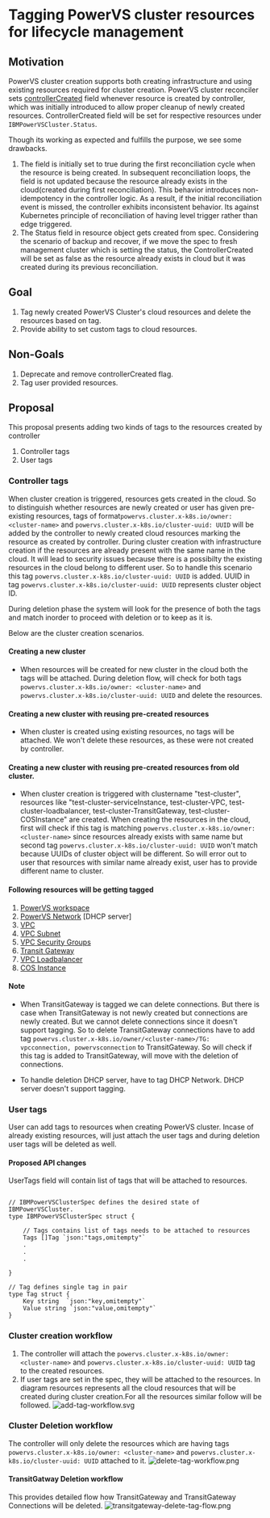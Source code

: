 # Tagging PowerVS cluster resources for lifecycle management


## Motivation
PowerVS cluster creation supports both creating infrastructure and using existing resources required for cluster creation.
PowerVS cluster reconciler sets [controllerCreated](https://github.com/kubernetes-sigs/cluster-api-provider-ibmcloud/blob/48aebb99c3cd8ce65b95dcfceee8f52daf3d5a31/api/v1beta2/ibmpowervscluster_types.go#L181) field whenever resource is created by controller, which was initially introduced to allow proper cleanup of newly created resources. ControllerCreated field will be set for respective resources under `IBMPowerVSCluster.Status`.

Though its working as expected and fulfills the purpose, we see some drawbacks.
1. The field is initially set to true during the first reconciliation cycle when the resource is being created. In subsequent reconciliation loops, the field is not updated because the resource already exists in the cloud(created during first reconciliation). This behavior introduces non-idempotency in the controller logic. As a result, if the initial reconciliation event is missed, the controller exhibits inconsistent behavior. Its against Kubernetes principle of reconciliation of having level trigger rather than edge triggered.
2. The Status field in resource object gets created from spec. Considering the scenario of backup and recover, if we move the spec to fresh management cluster which is setting the status, the ControllerCreated will be set as false as the resource already exists in cloud but it was created during its previous reconciliation.

## Goal
1. Tag newly created PowerVS Cluster's cloud resources and delete the resources based on tag.
2. Provide ability to set custom tags to cloud resources.

## Non-Goals
1. Deprecate and remove controllerCreated flag.
2. Tag user provided resources.

## Proposal
This proposal presents adding two kinds of tags to the resources created by controller
1. Controller tags
2. User tags


### Controller tags
 When cluster creation is triggered, resources gets created in the cloud. So to distinguish whether resources are newly created or user has given pre-existing resources,
 tags of format`powervs.cluster.x-k8s.io/owner: <cluster-name>` and `powervs.cluster.x-k8s.io/cluster-uuid: UUID` will be added by the controller to newly created cloud resources marking the resource as created by controller.
 During cluster creation with infrastructure creation if the resources are already present with the same name in the cloud. It will lead to security issues because there is a possibilty the existing resources in the cloud belong to different user. So to handle this scenario this tag `powervs.cluster.x-k8s.io/cluster-uuid: UUID` is added. UUID in tag `powervs.cluster.x-k8s.io/cluster-uuid: UUID` represents cluster object ID.
 
 During deletion phase the system will look for the presence of both the tags and match inorder to proceed with deletion or to keep as it is. 

 Below are the cluster creation scenarios.
 #### Creating a new cluster 
 - When resources will be created for new cluster in the cloud both the tags will be attached. During deletion flow, will check for both tags `powervs.cluster.x-k8s.io/owner: <cluster-name>` and `powervs.cluster.x-k8s.io/cluster-uuid: UUID` and delete the resources.
 #### Creating a new cluster with reusing pre-created resources
 - When cluster is created using existing resources, no tags will be attached. We won't delete these resources, as these were not created by controller.
 #### Creating a new cluster with reusing pre-created resources from old cluster.
 - When cluster creation is triggered with clustername "test-cluster", resources like "test-cluster-serviceInstance, test-cluster-VPC, test-cluster-loadbalancer, test-cluster-TransitGateway, test-cluster-COSInstance" are created. When creating the resources in the cloud, first will check if this tag is matching `powervs.cluster.x-k8s.io/owner: <cluster-name>` since resources already exists with same name but second tag `powervs.cluster.x-k8s.io/cluster-uuid: UUID` won't match because UUIDs of cluster object will be different. So will error out to user that resources with similar name already exist, user has to provide different name to cluster.


#### Following resources will be getting tagged 
1. [PowerVS workspace](https://cloud.ibm.com/docs/power-iaas?topic=power-iaas-creating-power-virtual-server)
2. [PowerVS Network](https://cloud.ibm.com/docs/power-iaas?topic=power-iaas-configuring-subnet) [DHCP server]
3. [VPC](https://cloud.ibm.com/docs/vpc?topic=vpc-about-vpc)
4. [VPC Subnet](https://cloud.ibm.com/docs/vpc?topic=vpc-about-networking-for-vpc)
5. [VPC Security Groups](https://cloud.ibm.com/docs/vpc?topic=vpc-security-in-your-vpc)
6. [Transit Gateway](https://www.ibm.com/products/transit-gateway)
7. [VPC Loadbalancer](https://www.ibm.com/products/load-balancer)
8. [COS Instance](https://www.ibm.com/products/cloud-object-storage)

#### Note 
- When TransitGateway is tagged we can delete connections. But there is case when TransitGateway is not newly created but connections are newly created. But we cannot delete connections since it doesn't support tagging. So to delete TransitGateway connections have to add tag `powervs.cluster.x-k8s.io/owner/<cluster-name>/TG: vpcconnection, powervsconnection` to TransitGateway. So will check if this tag is added to TransitGateway, will move with the deletion of connections.

- To handle deletion DHCP server, have to tag DHCP Network. DHCP server doesn't support tagging.

### User tags
User can add tags to resources when creating PowerVS cluster. Incase of already existing resources, will just attach the user tags and during deletion user tags will be deleted as well.

#### Proposed API changes
UserTags field will contain list of tags that will be attached to resources.

```shell

// IBMPowerVSClusterSpec defines the desired state of IBMPowerVSCluster.
type IBMPowerVSClusterSpec struct {

	// Tags contains list of tags needs to be attached to resources
	Tags []Tag `json:"tags,omitempty"`
	.
	.
	.	
	
}

// Tag defines single tag in pair
type Tag struct {
	Key string  `json:"key,omitempty"`
	Value string `json:"value,omitempty"`
}

```


### Cluster creation workflow
 1. The controller will attach the `powervs.cluster.x-k8s.io/owner: <cluster-name>` and `powervs.cluster.x-k8s.io/cluster-uuid: UUID` tag to the created resources.
 2. If user tags are set in the spec, they will be attached to the resources. 
 In diagram resources represents all the cloud resources that will be created during cluster creation.For all the resources similar follow will be followed.
![add-tag-workflow.svg](../images/add-tag-workflow.svg)


### Cluster Deletion workflow
The controller will only delete the resources which are having tags `powervs.cluster.x-k8s.io/owner: <cluster-name>` and `powervs.cluster.x-k8s.io/cluster-uuid: UUID` attached to it.
![delete-tag-workflow.png](../images/delete-tag-workflow.png)

#### TransitGatway Deletion workflow
This provides detailed flow how TransitGateway and TransitGateway Connections will be deleted.
![transitgateway-delete-tag-flow.png](../images/transitgateway-delete-tag-flow.png)